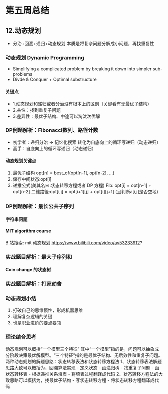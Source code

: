 # 第五周总结
## 12.动态规划
- 分治+回溯+递归+动态规划 本质是将复杂问题分解成小问题，再找重复性
### 动态规划 Dynamic Programming
- Simplifying a complicated problem by breaking it down into simpler sub-problems
- Divde & Conquer + Optimal substructure
#### 关键点
- 1.动态规划和递归或者分治没有根本上的区别（关键看有无最优子结构）
- 2.共性：找到重复子问题
- 3.差异性：最优子结构、中途可以淘汰次优解
### DP例题解析：Fibonacci数列、路径计数
- 初学者：递归分治 -> 记忆化搜索 转化为自底向上的循环写递归（动态递归）
- 高手：自底向上的循环写递归（动态递归）
#### 动态规划关键点
1. 最优子结构 opt[n] = best_of(opt[n-1], opt[n-2], ...)
2. 储存中间状态:opt[i]
3. 递推公式(美其名曰:状态转移方程或者 DP 方程)
Fib: opt[i] = opt[n-1] + opt[n-2]
二维路径:opt[i,j] = opt[i+1][j] + opt[i][j+1] (且判断a[i,j]是否空地)
### DP例题解析：最长公共子序列
#### 字符串问题
#### MIT algorithm course
B 站搜索: mit 动态规划
https://www.bilibili.com/video/av53233912?
### 实战题目解析：最大子序列和
#### Coin change 的状态树
### 实战题目解析：打家劫舍

### 动态规划小结
1. 打破自己的思维惯性，形成机器思维 
2. 理解复杂逻辑的关键
3. 也是职业进阶的要点要领

### 理论结合思考
动态规划可以概括“一个模型三个特征”
其中“一个模型”指的是，问题可以抽象成分阶段决策最优解模型。“三个特征”指的是最优子结构、无后效性和重复子问题。
两种动态规划的解题思路：状态转移表法和状态转移方程法
1、状态转移表法解题思路大致可以概括为，回溯算法实现 - 定义状态 - 画递归树 - 找重复子问题 - 画状态转移表 - 根据递推关系填表 - 将填表过程翻译成代码
2、状态转移方程法的大致思路可以概括为，找最优子结构 - 写状态转移方程 - 将状态转移方程翻译成代码